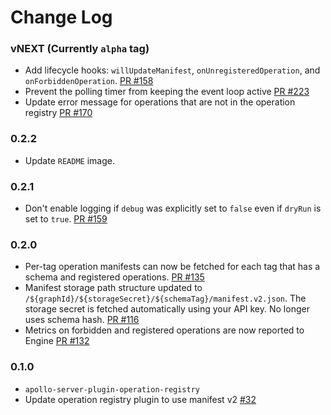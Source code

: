 # Change Log

### vNEXT (Currently `alpha` tag)

- Add lifecycle hooks: `willUpdateManifest`, `onUnregisteredOperation`, and `onForbiddenOperation`. [PR #158](https://github.com/apollographql/apollo-platform-commercial/pull/158)
- Prevent the polling timer from keeping the event loop active [PR #223](https://github.com/apollographql/apollo-platform-commercial/pull/223)
- Update error message for operations that are not in the operation registry [PR #170](https://github.com/apollographql/apollo-platform-commercial/pull/170)

### 0.2.2

- Update `README` image.

### 0.2.1

- Don't enable logging if `debug` was explicitly set to `false` even if `dryRun` is set to `true`. [PR #159](https://github.com/apollographql/apollo-platform-commercial/pull/159)

### 0.2.0

- Per-tag operation manifests can now be fetched for each tag that has a schema and registered operations. [PR #135](https://github.com/apollographql/apollo-platform-commercial/pull/135)
- Manifest storage path structure updated to `/${graphId}/${storageSecret}/${schemaTag}/manifest.v2.json`. The storage secret is fetched automatically using your API key. No longer uses schema hash. [PR #116](https://github.com/apollographql/apollo-platform-commercial/pull/116)
- Metrics on forbidden and registered operations are now reported to Engine [PR #132](https://github.com/apollographql/apollo-platform-commercial/pull/132)

### 0.1.0

- `apollo-server-plugin-operation-registry`
- Update operation registry plugin to use manifest v2 [#32](https://github.com/apollographql/apollo-platform-commercial/pull/32)
